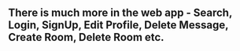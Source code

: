 
## There is much more in the web app - Search, Login, SignUp, Edit Profile, Delete Message, Create Room, Delete Room etc.
